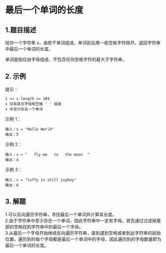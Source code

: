 # 最后一个单词的长度

## 1.题目描述
给你一个字符串 s，由若干单词组成，单词前后用一些空格字符隔开。返回字符串中最后一个单词的长度。  

单词是指仅由字母组成、不包含任何空格字符的最大子字符串。

## 2. 示例
提示：
```
1 <= s.length <= 104
s 仅有英文字母和空格 ' ' 组成
s 中至少存在一个单词
```
示例 1：
```
输入：s = "Hello World"
输出：5
```
示例 2：
```
输入：s = "   fly me   to   the moon  "
输出：4
```
示例 3：
```
输入：s = "luffy is still joyboy"
输出：6
```

## 3. 解题
1.可以反向遍历字符串，寻找最后一个单词并计算其长度。  
2.由于字符串中至少存在一个单词，因此字符串中一定有字母。首先通过过滤掉尾部的空格找到字符串中的最后一个字母。  
3.从最后一个字母开始继续反向遍历字符串，直到遇到空格或者到达字符串的起始位置。遍历到的每个字母都是最后一个单词中的字母，因此遍历到的字母数量即为最后一个单词的长度。




